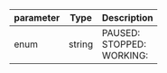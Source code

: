 | parameter | Type | Description |
| ----------- | ----------- |----------- |
| enum  |  string  | PAUSED: <br/>STOPPED: <br/>WORKING:    |
